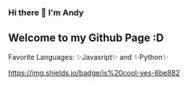 ### Hi there 👋 I'm Andy
## Welcome to my Github Page :D

Favorite Languages: ✨Javasript✨ and ✨Python✨



https://img.shields.io/badge/is%20cool-yes-6be882

<!--
**ICSandy/ICSandy** is a ✨ _special_ ✨ repository because its `README.md` (this file) appears on your GitHub profile.

Here are some ideas to get you started:

- 🔭 I’m currently working on ...
- 🌱 I’m currently learning ...
- 👯 I’m looking to collaborate on ...
- 🤔 I’m looking for help with ...
- 💬 Ask me about ...
- 📫 How to reach me: ...
- 😄 Pronouns: ...
- ⚡ Fun fact: ...
-->



